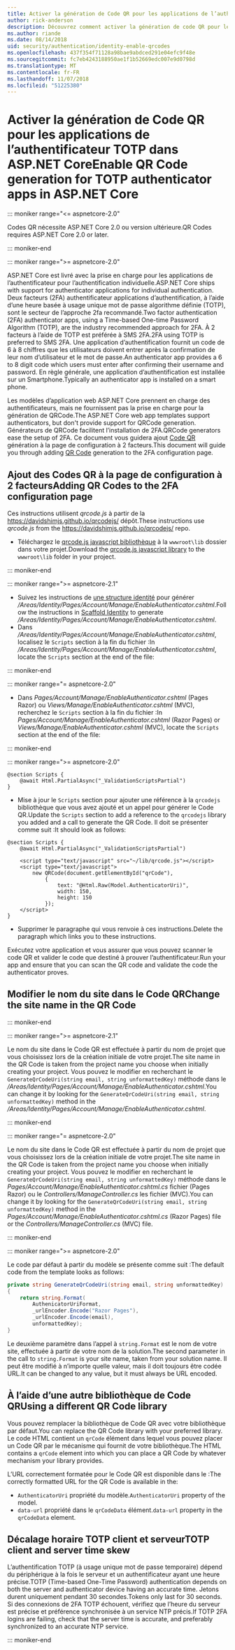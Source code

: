 ```yaml
---
title: Activer la génération de Code QR pour les applications de l’authentificateur TOTP dans ASP.NET Core
author: rick-anderson
description: Découvrez comment activer la génération de code QR pour les applications de l’authentificateur TOTP qui fonctionnent avec l’authentification à deux facteurs ASP.NET Core.
ms.author: riande
ms.date: 08/14/2018
uid: security/authentication/identity-enable-qrcodes
ms.openlocfilehash: 437f354f71128a98bae9abdced291e04efc9f48e
ms.sourcegitcommit: fc7eb4243188950ae1f1b52669edc007e9d0798d
ms.translationtype: MT
ms.contentlocale: fr-FR
ms.lasthandoff: 11/07/2018
ms.locfileid: "51225380"
---
```

# <a name="enable-qr-code-generation-for-totp-authenticator-apps-in-aspnet-core"></a><span data-ttu-id="54bd4-103">Activer la génération de Code QR pour les applications de l’authentificateur TOTP dans ASP.NET Core</span><span class="sxs-lookup"><span data-stu-id="54bd4-103">Enable QR Code generation for TOTP authenticator apps in ASP.NET Core</span></span>

::: moniker range="<= aspnetcore-2.0"

<span data-ttu-id="54bd4-104">Codes QR nécessite ASP.NET Core 2.0 ou version ultérieure.</span><span class="sxs-lookup"><span data-stu-id="54bd4-104">QR Codes requires ASP.NET Core 2.0 or later.</span></span>

::: moniker-end

::: moniker range=">= aspnetcore-2.0"

<span data-ttu-id="54bd4-105">ASP.NET Core est livré avec la prise en charge pour les applications de l’authentificateur pour l’authentification individuelle.</span><span class="sxs-lookup"><span data-stu-id="54bd4-105">ASP.NET Core ships with support for authenticator applications for individual authentication.</span></span> <span data-ttu-id="54bd4-106">Deux facteurs (2FA) authentificateur applications d’authentification, à l’aide d’une heure basée à usage unique mot de passe algorithme définie (TOTP), sont le secteur de l’approche 2fa recommandé.</span><span class="sxs-lookup"><span data-stu-id="54bd4-106">Two factor authentication (2FA) authenticator apps, using a Time-based One-time Password Algorithm (TOTP), are the industry recommended approach for 2FA.</span></span> <span data-ttu-id="54bd4-107">À 2 facteurs à l’aide de TOTP est préférée à SMS 2FA.</span><span class="sxs-lookup"><span data-stu-id="54bd4-107">2FA using TOTP is preferred to SMS 2FA.</span></span> <span data-ttu-id="54bd4-108">Une application d’authentification fournit un code de 6 à 8 chiffres que les utilisateurs doivent entrer après la confirmation de leur nom d’utilisateur et le mot de passe.</span><span class="sxs-lookup"><span data-stu-id="54bd4-108">An authenticator app provides a 6 to 8 digit code which users must enter after confirming their username and password.</span></span> <span data-ttu-id="54bd4-109">En règle générale, une application d’authentification est installée sur un Smartphone.</span><span class="sxs-lookup"><span data-stu-id="54bd4-109">Typically an authenticator app is installed on a smart phone.</span></span>

<span data-ttu-id="54bd4-110">Les modèles d’application web ASP.NET Core prennent en charge des authentificateurs, mais ne fournissent pas la prise en charge pour la génération de QRCode.</span><span class="sxs-lookup"><span data-stu-id="54bd4-110">The ASP.NET Core web app templates support authenticators, but don't provide support for QRCode generation.</span></span> <span data-ttu-id="54bd4-111">Générateurs de QRCode facilitent l’installation de 2FA.</span><span class="sxs-lookup"><span data-stu-id="54bd4-111">QRCode generators ease the setup of 2FA.</span></span> <span data-ttu-id="54bd4-112">Ce document vous guidera ajout [Code QR](https://wikipedia.org/wiki/QR_code) génération à la page de configuration à 2 facteurs.</span><span class="sxs-lookup"><span data-stu-id="54bd4-112">This document will guide you through adding [QR Code](https://wikipedia.org/wiki/QR_code) generation to the 2FA configuration page.</span></span>

## <a name="adding-qr-codes-to-the-2fa-configuration-page"></a><span data-ttu-id="54bd4-113">Ajout des Codes QR à la page de configuration à 2 facteurs</span><span class="sxs-lookup"><span data-stu-id="54bd4-113">Adding QR Codes to the 2FA configuration page</span></span>

<span data-ttu-id="54bd4-114">Ces instructions utilisent *qrcode.js* à partir de la https://davidshimjs.github.io/qrcodejs/ dépôt.</span><span class="sxs-lookup"><span data-stu-id="54bd4-114">These instructions use *qrcode.js* from the https://davidshimjs.github.io/qrcodejs/ repo.</span></span>

* <span data-ttu-id="54bd4-115">Téléchargez le [qrcode.js javascript bibliothèque](https://davidshimjs.github.io/qrcodejs/) à la `wwwroot\lib` dossier dans votre projet.</span><span class="sxs-lookup"><span data-stu-id="54bd4-115">Download the [qrcode.js javascript library](https://davidshimjs.github.io/qrcodejs/) to the `wwwroot\lib` folder in your project.</span></span>

::: moniker-end

::: moniker range=">= aspnetcore-2.1"

* <span data-ttu-id="54bd4-116">Suivez les instructions de [une structure identité](xref:security/authentication/scaffold-identity) pour générer */Areas/Identity/Pages/Account/Manage/EnableAuthenticator.cshtml*.</span><span class="sxs-lookup"><span data-stu-id="54bd4-116">Follow the instructions in [Scaffold Identity](xref:security/authentication/scaffold-identity) to generate */Areas/Identity/Pages/Account/Manage/EnableAuthenticator.cshtml*.</span></span>
* <span data-ttu-id="54bd4-117">Dans */Areas/Identity/Pages/Account/Manage/EnableAuthenticator.cshtml*, localisez le `Scripts` section à la fin du fichier :</span><span class="sxs-lookup"><span data-stu-id="54bd4-117">In */Areas/Identity/Pages/Account/Manage/EnableAuthenticator.cshtml*, locate the `Scripts` section at the end of the file:</span></span>

::: moniker-end

::: moniker range="= aspnetcore-2.0"

* <span data-ttu-id="54bd4-118">Dans *Pages/Account/Manage/EnableAuthenticator.cshtml* (Pages Razor) ou *Views/Manage/EnableAuthenticator.cshtml* (MVC), recherchez le `Scripts` section à la fin du fichier :</span><span class="sxs-lookup"><span data-stu-id="54bd4-118">In *Pages/Account/Manage/EnableAuthenticator.cshtml* (Razor Pages) or *Views/Manage/EnableAuthenticator.cshtml* (MVC), locate the `Scripts` section at the end of the file:</span></span>

::: moniker-end

::: moniker range=">= aspnetcore-2.0"

```cshtml
@section Scripts {
    @await Html.PartialAsync("_ValidationScriptsPartial")
}
```

* <span data-ttu-id="54bd4-119">Mise à jour le `Scripts` section pour ajouter une référence à la `qrcodejs` bibliothèque que vous avez ajouté et un appel pour générer le Code QR.</span><span class="sxs-lookup"><span data-stu-id="54bd4-119">Update the `Scripts` section to add a reference to the `qrcodejs` library you added and a call to generate the QR Code.</span></span> <span data-ttu-id="54bd4-120">Il doit se présenter comme suit :</span><span class="sxs-lookup"><span data-stu-id="54bd4-120">It should look as follows:</span></span>

```cshtml
@section Scripts {
    @await Html.PartialAsync("_ValidationScriptsPartial")

    <script type="text/javascript" src="~/lib/qrcode.js"></script>
    <script type="text/javascript">
        new QRCode(document.getElementById("qrCode"),
            {
                text: "@Html.Raw(Model.AuthenticatorUri)",
                width: 150,
                height: 150
            });
    </script>
}
```

* <span data-ttu-id="54bd4-121">Supprimer le paragraphe qui vous renvoie à ces instructions.</span><span class="sxs-lookup"><span data-stu-id="54bd4-121">Delete the paragraph which links you to these instructions.</span></span>

<span data-ttu-id="54bd4-122">Exécutez votre application et vous assurer que vous pouvez scanner le code QR et valider le code que destiné à prouver l’authentificateur.</span><span class="sxs-lookup"><span data-stu-id="54bd4-122">Run your app and ensure that you can scan the QR code and validate the code the authenticator proves.</span></span>

## <a name="change-the-site-name-in-the-qr-code"></a><span data-ttu-id="54bd4-123">Modifier le nom du site dans le Code QR</span><span class="sxs-lookup"><span data-stu-id="54bd4-123">Change the site name in the QR Code</span></span>

::: moniker-end

::: moniker range=">= aspnetcore-2.1"

<span data-ttu-id="54bd4-124">Le nom du site dans le Code QR est effectuée à partir du nom de projet que vous choisissez lors de la création initiale de votre projet.</span><span class="sxs-lookup"><span data-stu-id="54bd4-124">The site name in the QR Code is taken from the project name you choose when initially creating your project.</span></span> <span data-ttu-id="54bd4-125">Vous pouvez le modifier en recherchant le `GenerateQrCodeUri(string email, string unformattedKey)` méthode dans le */Areas/Identity/Pages/Account/Manage/EnableAuthenticator.cshtml*.</span><span class="sxs-lookup"><span data-stu-id="54bd4-125">You can change it by looking for the `GenerateQrCodeUri(string email, string unformattedKey)` method in the */Areas/Identity/Pages/Account/Manage/EnableAuthenticator.cshtml*.</span></span>

::: moniker-end

::: moniker range="= aspnetcore-2.0"

<span data-ttu-id="54bd4-126">Le nom du site dans le Code QR est effectuée à partir du nom de projet que vous choisissez lors de la création initiale de votre projet.</span><span class="sxs-lookup"><span data-stu-id="54bd4-126">The site name in the QR Code is taken from the project name you choose when initially creating your project.</span></span> <span data-ttu-id="54bd4-127">Vous pouvez le modifier en recherchant le `GenerateQrCodeUri(string email, string unformattedKey)` méthode dans le *Pages/Account/Manage/EnableAuthenticator.cshtml.cs* fichier (Pages Razor) ou le *Controllers/ManageController.cs* les fichier (MVC).</span><span class="sxs-lookup"><span data-stu-id="54bd4-127">You can change it by looking for the `GenerateQrCodeUri(string email, string unformattedKey)` method in the *Pages/Account/Manage/EnableAuthenticator.cshtml.cs* (Razor Pages) file or the *Controllers/ManageController.cs* (MVC) file.</span></span>

::: moniker-end

::: moniker range=">= aspnetcore-2.0"

<span data-ttu-id="54bd4-128">Le code par défaut à partir du modèle se présente comme suit :</span><span class="sxs-lookup"><span data-stu-id="54bd4-128">The default code from the template looks as follows:</span></span>

```csharp
private string GenerateQrCodeUri(string email, string unformattedKey)
{
    return string.Format(
        AuthenicatorUriFormat,
        _urlEncoder.Encode("Razor Pages"),
        _urlEncoder.Encode(email),
        unformattedKey);
}
```

<span data-ttu-id="54bd4-129">Le deuxième paramètre dans l’appel à `string.Format` est le nom de votre site, effectuée à partir de votre nom de la solution.</span><span class="sxs-lookup"><span data-stu-id="54bd4-129">The second parameter in the call to `string.Format` is your site name, taken from your solution name.</span></span> <span data-ttu-id="54bd4-130">Il peut être modifié à n’importe quelle valeur, mais il doit toujours être codée URL.</span><span class="sxs-lookup"><span data-stu-id="54bd4-130">It can be changed to any value, but it must always be URL encoded.</span></span>

## <a name="using-a-different-qr-code-library"></a><span data-ttu-id="54bd4-131">À l’aide d’une autre bibliothèque de Code QR</span><span class="sxs-lookup"><span data-stu-id="54bd4-131">Using a different QR Code library</span></span>

<span data-ttu-id="54bd4-132">Vous pouvez remplacer la bibliothèque de Code QR avec votre bibliothèque par défaut.</span><span class="sxs-lookup"><span data-stu-id="54bd4-132">You can replace the QR Code library with your preferred library.</span></span> <span data-ttu-id="54bd4-133">Le code HTML contient un `qrCode` élément dans lequel vous pouvez placer un Code QR par le mécanisme qui fournit de votre bibliothèque.</span><span class="sxs-lookup"><span data-stu-id="54bd4-133">The HTML contains a `qrCode` element into which you can place a QR Code by whatever mechanism your library provides.</span></span>

<span data-ttu-id="54bd4-134">L’URL correctement formatée pour le Code QR est disponible dans le :</span><span class="sxs-lookup"><span data-stu-id="54bd4-134">The correctly formatted URL for the QR Code is available in the:</span></span>

* <span data-ttu-id="54bd4-135">`AuthenticatorUri` propriété du modèle.</span><span class="sxs-lookup"><span data-stu-id="54bd4-135">`AuthenticatorUri` property of the model.</span></span>
* <span data-ttu-id="54bd4-136">`data-url` propriété dans le `qrCodeData` élément.</span><span class="sxs-lookup"><span data-stu-id="54bd4-136">`data-url` property in the `qrCodeData` element.</span></span>

## <a name="totp-client-and-server-time-skew"></a><span data-ttu-id="54bd4-137">Décalage horaire TOTP client et serveur</span><span class="sxs-lookup"><span data-stu-id="54bd4-137">TOTP client and server time skew</span></span>

<span data-ttu-id="54bd4-138">L’authentification TOTP (à usage unique mot de passe temporaire) dépend du périphérique à la fois le serveur et un authentificateur ayant une heure précise.</span><span class="sxs-lookup"><span data-stu-id="54bd4-138">TOTP (Time-based One-Time Password) authentication depends on both the server and authenticator device having an accurate time.</span></span> <span data-ttu-id="54bd4-139">Jetons durent uniquement pendant 30 secondes.</span><span class="sxs-lookup"><span data-stu-id="54bd4-139">Tokens only last for 30 seconds.</span></span> <span data-ttu-id="54bd4-140">Si des connexions de 2FA TOTP échouent, vérifiez que l’heure du serveur est précise et préférence synchronisée à un service NTP précis.</span><span class="sxs-lookup"><span data-stu-id="54bd4-140">If TOTP 2FA logins are failing, check that the server time is accurate, and preferably synchronized to an accurate NTP service.</span></span>

::: moniker-end
